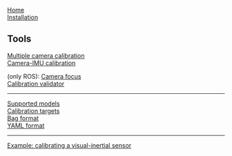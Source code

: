 [Home](home)<br>
[Installation](installation)<br>

Tools
---
[Multiple camera calibration](multiple-camera-calibration)<br>
[Camera-IMU calibration](camera-imu-calibration)<br>

(only ROS):
[Camera focus](camera-focus)<br>
[Calibration validator](calibration-validator)<br>

---
[Supported models](supported-models)<br>
[Calibration targets](calibration-target)<br>
[Bag format](bag-format)<br>
[YAML format](yaml-formats)<br>

---
[Example: calibrating a visual-inertial sensor](calibrating-the-vi-sensor)<br>
